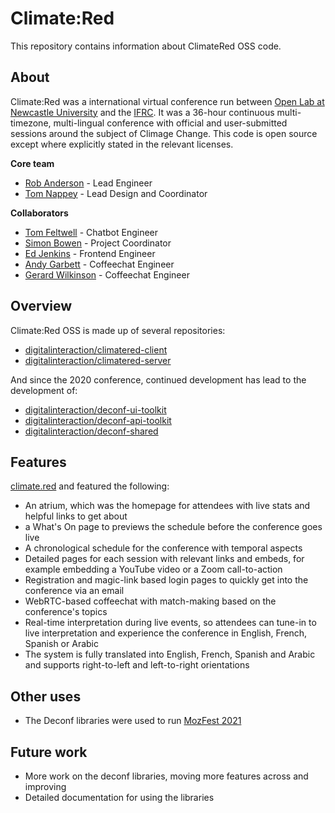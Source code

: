 # Climate:Red

This repository contains information about ClimateRed OSS code.

## About

Climate:Red was a international virtual conference run between [Open Lab at Newcastle University](http://openlab.ncl.ac.uk) and the [IFRC](https://ifrc.org/).
It was a 36-hour continuous multi-timezone, multi-lingual conference with official and user-submitted sessions around the subject of Climage Change.
This code is open source except where explicitly stated in the relevant licenses.

**Core team**

- [Rob Anderson](https://www.r0b.io/) - Lead Engineer
- [Tom Nappey](https://openlab.ncl.ac.uk/people/tom-nappey/) - Lead Design and Coordinator

**Collaborators**

- [Tom Feltwell](https://openlab.ncl.ac.uk/people/tom-feltwell/) - Chatbot Engineer
- [Simon Bowen](https://openlab.ncl.ac.uk/people/simon-bowen/) - Project Coordinator
- [Ed Jenkins](https://edjenkins.co.uk/) - Frontend Engineer
- [Andy Garbett](http://andygarbett.co.uk/) - Coffeechat Engineer
- [Gerard Wilkinson](https://gerardwilkinson.com/) - Coffeechat Engineer

## Overview

Climate:Red OSS is made up of several repositories:

- [digitalinteraction/climatered-client](https://github.com/digitalinteraction/climatered-client)
- [digitalinteraction/climatered-server](https://github.com/digitalinteraction/climatered-server)

And since the 2020 conference, continued development has lead to the development of:

- [digitalinteraction/deconf-ui-toolkit](https://github.com/digitalinteraction/deconf-ui-toolkit)
- [digitalinteraction/deconf-api-toolkit](https://github.com/digitalinteraction/deconf-api-toolkit)
- [digitalinteraction/deconf-shared](https://github.com/digitalinteraction/deconf-shared)

## Features

[climate.red](https://climate.red) and featured the following:

- An atrium, which was the homepage for attendees with live stats and helpful links to get about
- a What's On page to previews the schedule before the conference goes live
- A chronological schedule for the conference with temporal aspects
- Detailed pages for each session with relevant links and embeds, for example embedding a YouTube video or a Zoom call-to-action
- Registration and magic-link based login pages to quickly get into the conference via an email
- WebRTC-based coffeechat with match-making based on the conference's topics
- Real-time interpretation during live events, so attendees can tune-in to live interpretation and experience the conference in English, French, Spanish or Arabic
- The system is fully translated into English, French, Spanish and Arabic and supports right-to-left and left-to-right orientations


## Other uses

- The Deconf libraries were used to run [MozFest 2021](https://www.mozillafestival.org/en/)

## Future work

- More work on the deconf libraries, moving more features across and improving
- Detailed documentation for using the libraries
